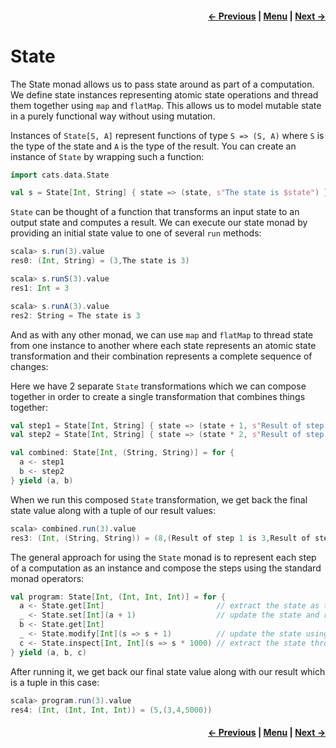 <h4 align="right">
    <a href="lesson4_7_kleisli.md">← Previous</a> |
    <a href="lesson4.md">Menu</a> |
    <a href="lesson4_9_monad_transformers.md">Next →</a>
</h4>

<h1>State</h1>

The State monad allows us to pass state around as part of a computation. We define state instances representing atomic 
state operations and thread them together using `map` and `flatMap`. This allows us to model mutable state in a purely 
functional way without using mutation.

Instances of `State[S, A]` represent functions of type `S => (S, A)` where `S` is the type of the state and `A` is the 
type of the result. You can create an instance of `State` by wrapping such a function:

```scala
import cats.data.State

val s = State[Int, String] { state => (state, s"The state is $state") }
```

`State` can be thought of a function that transforms an input state to an output state and computes a result. We can 
execute our state monad by providing an initial state value to one of several `run` methods:

```scala
scala> s.run(3).value
res0: (Int, String) = (3,The state is 3)

scala> s.runS(3).value
res1: Int = 3

scala> s.runA(3).value
res2: String = The state is 3
```

And as with any other monad, we can use `map` and `flatMap` to thread state from one instance to another where each 
state represents an atomic state transformation and their combination represents a complete sequence of changes:

Here we have 2 separate `State` transformations which we can compose together in order to create a single transformation
that combines things together:

```scala
val step1 = State[Int, String] { state => (state + 1, s"Result of step 1 is $state") }
val step2 = State[Int, String] { state => (state * 2, s"Result of step 2 is $state") }

val combined: State[Int, (String, String)] = for {
  a <- step1
  b <- step2
} yield (a, b)
```

When we run this composed `State` transformation, we get back the final state value along with a tuple of our result
values:

```scala
scala> combined.run(3).value
res3: (Int, (String, String)) = (8,(Result of step 1 is 3,Result of step 2 is 4))
```

The general approach for using the `State` monad is to represent each step of a computation as an instance and compose 
the steps using the standard monad operators:

```scala
val program: State[Int, (Int, Int, Int)] = for {
  a <- State.get[Int]                         // extract the state as the result
  _ <- State.set[Int](a + 1)                  // update the state and return `Unit` as the result
  b <- State.get[Int]
  _ <- State.modify[Int](s => s + 1)          // update the state using a function
  c <- State.inspect[Int, Int](s => s * 1000) // extract the state through a transformation function
} yield (a, b, c)
```

After running it, we get back our final state value along with our result which is a tuple in this case:

```scala
scala> program.run(3).value
res4: (Int, (Int, Int, Int)) = (5,(3,4,5000))
```

<h4 align="right">
    <a href="lesson4_7_kleisli.md">← Previous</a> |
    <a href="lesson4.md">Menu</a> |
    <a href="lesson4_9_monad_transformers.md">Next →</a>
</h4>
